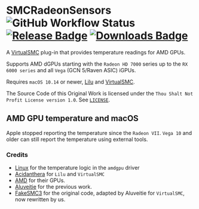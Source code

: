 # SMCRadeonSensors ![GitHub Workflow Status](https://img.shields.io/github/actions/workflow/status/ChefKissInc/SMCRadeonSensors/main.yml?branch=master&logo=github&style=for-the-badge) [![Release Badge](https://img.shields.io/github/release/ChefKissInc/RadeonSensor?include_prereleases&style=for-the-badge&sort=semver&color=blue)](https://github.com/ChefKissInc/SMCRadeonSensors/releases) [![Downloads Badge](https://img.shields.io/github/downloads/ChefKissInc/RadeonSensor/total.svg?style=for-the-badge)](https://github.com/ChefKissInc/SMCRadeonSensors/releases/latest)

A [VirtualSMC](https://github.com/Acidanthera/VirtualSMC) plug-in that provides temperature readings for AMD GPUs.

Supports AMD dGPUs starting with the `Radeon HD 7000` series up to the `RX 6000 series` and all `Vega` (GCN 5/Raven ASIC) iGPUs.

Requires `macOS 10.14` or newer, [Lilu](https://github.com/Acidanthera/Lilu) and [VirtualSMC](https://github.com/Acidanthera/VirtualSMC).

The Source Code of this Original Work is licensed under the `Thou Shalt Not Profit License version 1.0`. See [`LICENSE`](https://github.com/NootInc/NootedRed/blob/master/LICENSE).

## AMD GPU temperature and macOS

Apple stopped reporting the temperature since the `Radeon VII`. `Vega 10` and older can still report the temperature using external tools.

### Credits

* [Linux](https://github.com/torvalds/linux) for the temperature logic in the `amdgpu` driver
* [Acidanthera](https://github.com/Acidanthera) for `Lilu` and `VirtualSMC`
* [AMD](https://amd.com) for their GPUs.
* [Aluveitie](https://github.com/Aluveitie) for the previous work.
* [FakeSMC3](https://github.com/CloverHackyColor/FakeSMC3_with_plugins) for the original code, adapted by Aluveitie for `VirtualSMC`, now rewritten by us.
